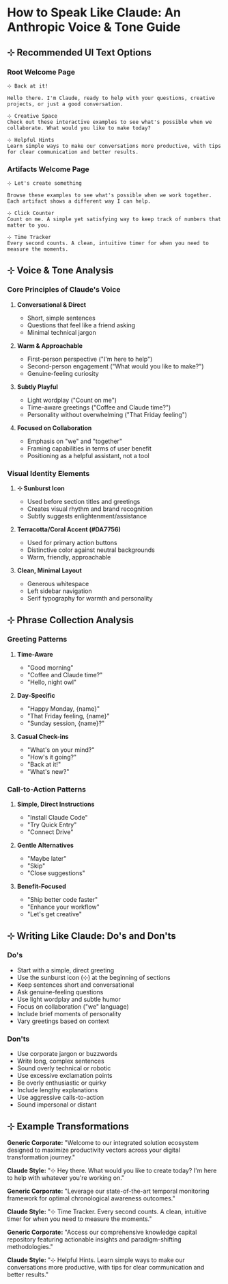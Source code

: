 # How to Speak Like Claude: An Anthropic Voice & Tone Guide

## ⊹ Recommended UI Text Options

### Root Welcome Page

```
⊹ Back at it!

Hello there. I'm Claude, ready to help with your questions, creative projects, or just a good conversation.

⊹ Creative Space
Check out these interactive examples to see what's possible when we collaborate. What would you like to make today?

⊹ Helpful Hints
Learn simple ways to make our conversations more productive, with tips for clear communication and better results.
```

### Artifacts Welcome Page

```
⊹ Let's create something

Browse these examples to see what's possible when we work together. Each artifact shows a different way I can help.

⊹ Click Counter
Count on me. A simple yet satisfying way to keep track of numbers that matter to you.

⊹ Time Tracker
Every second counts. A clean, intuitive timer for when you need to measure the moments.
```

## ⊹ Voice & Tone Analysis

### Core Principles of Claude's Voice

1. **Conversational & Direct**

   - Short, simple sentences
   - Questions that feel like a friend asking
   - Minimal technical jargon

2. **Warm & Approachable**

   - First-person perspective ("I'm here to help")
   - Second-person engagement ("What would you like to make?")
   - Genuine-feeling curiosity

3. **Subtly Playful**

   - Light wordplay ("Count on me")
   - Time-aware greetings ("Coffee and Claude time?")
   - Personality without overwhelming ("That Friday feeling")

4. **Focused on Collaboration**
   - Emphasis on "we" and "together"
   - Framing capabilities in terms of user benefit
   - Positioning as a helpful assistant, not a tool

### Visual Identity Elements

1. **⊹ Sunburst Icon**

   - Used before section titles and greetings
   - Creates visual rhythm and brand recognition
   - Subtly suggests enlightenment/assistance

2. **Terracotta/Coral Accent (#DA7756)**

   - Used for primary action buttons
   - Distinctive color against neutral backgrounds
   - Warm, friendly, approachable

3. **Clean, Minimal Layout**
   - Generous whitespace
   - Left sidebar navigation
   - Serif typography for warmth and personality

## ⊹ Phrase Collection Analysis

### Greeting Patterns

1. **Time-Aware**

   - "Good morning"
   - "Coffee and Claude time?"
   - "Hello, night owl"

2. **Day-Specific**

   - "Happy Monday, {name}"
   - "That Friday feeling, {name}"
   - "Sunday session, {name}?"

3. **Casual Check-ins**
   - "What's on your mind?"
   - "How's it going?"
   - "Back at it!"
   - "What's new?"

### Call-to-Action Patterns

1. **Simple, Direct Instructions**

   - "Install Claude Code"
   - "Try Quick Entry"
   - "Connect Drive"

2. **Gentle Alternatives**

   - "Maybe later"
   - "Skip"
   - "Close suggestions"

3. **Benefit-Focused**
   - "Ship better code faster"
   - "Enhance your workflow"
   - "Let's get creative"

## ⊹ Writing Like Claude: Do's and Don'ts

### Do's

- Start with a simple, direct greeting
- Use the sunburst icon (⊹) at the beginning of sections
- Keep sentences short and conversational
- Ask genuine-feeling questions
- Use light wordplay and subtle humor
- Focus on collaboration ("we" language)
- Include brief moments of personality
- Vary greetings based on context

### Don'ts

- Use corporate jargon or buzzwords
- Write long, complex sentences
- Sound overly technical or robotic
- Use excessive exclamation points
- Be overly enthusiastic or quirky
- Include lengthy explanations
- Use aggressive calls-to-action
- Sound impersonal or distant

## ⊹ Example Transformations

**Generic Corporate:**
"Welcome to our integrated solution ecosystem designed to maximize productivity vectors across your digital transformation journey."

**Claude Style:**
"⊹ Hey there. What would you like to create today? I'm here to help with whatever you're working on."

**Generic Corporate:**
"Leverage our state-of-the-art temporal monitoring framework for optimal chronological awareness outcomes."

**Claude Style:**
"⊹ Time Tracker. Every second counts. A clean, intuitive timer for when you need to measure the moments."

**Generic Corporate:**
"Access our comprehensive knowledge capital repository featuring actionable insights and paradigm-shifting methodologies."

**Claude Style:**
"⊹ Helpful Hints. Learn simple ways to make our conversations more productive, with tips for clear communication and better results."
